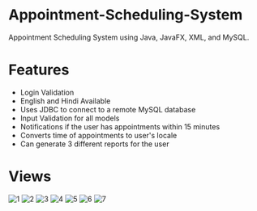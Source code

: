 # Appointment-Scheduling-System
Appointment Scheduling System using Java, JavaFX, XML, and MySQL.

# Features
- Login Validation
- English and Hindi Available
- Uses JDBC to connect to a remote MySQL database
- Input Validation for all models
- Notifications if the user has appointments within 15 minutes
- Converts time of appointments to user's locale
- Can generate 3 different reports for the user

# Views
![1](https://i.imgur.com/b11h8Zv.png)
![2](https://i.imgur.com/MehxIyT.png)
![3](https://i.imgur.com/ifg4FhL.png)
![4](https://i.imgur.com/RtXI7Ib.png)
![5](https://i.imgur.com/rhpu26I.png)
![6](https://i.imgur.com/J4hluHy.png)
![7](https://i.imgur.com/xsUkkwZ.png)
